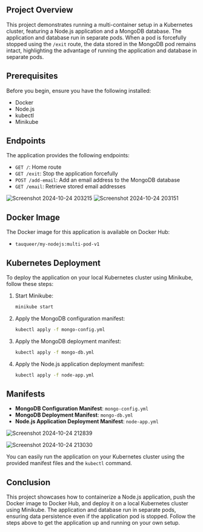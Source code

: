 ## Project Overview
This project demonstrates running a multi-container setup in a Kubernetes cluster, featuring a Node.js application and a MongoDB database. The application and database run in separate pods. When a pod is forcefully stopped using the `/exit` route, the data stored in the MongoDB pod remains intact, highlighting the advantage of running the application and database in separate pods.

## Prerequisites

Before you begin, ensure you have the following installed:
- Docker
- Node.js
- kubectl
- Minikube

## Endpoints

The application provides the following endpoints:

- `GET /`: Home route
- `GET /exit`: Stop the application forcefully
- `POST /add-email`: Add an email address to the MongoDB database
- `GET /email`: Retrieve stored email addresses

![Screenshot 2024-10-24 203215](https://github.com/user-attachments/assets/81df8d69-edd1-45ae-abc3-232f4af8de72)
![Screenshot 2024-10-24 203151](https://github.com/user-attachments/assets/5b228c89-58ef-4a60-91e2-5bb803b12935)

## Docker Image

The Docker image for this application is available on Docker Hub:
- `tauqueer/my-nodejs:multi-pod-v1`

## Kubernetes Deployment

To deploy the application on your local Kubernetes cluster using Minikube, follow these steps:

1. Start Minikube:
    ```sh
    minikube start
    ```

2. Apply the MongoDB configuration manifest:
    ```sh
    kubectl apply -f mongo-config.yml
    ```

3. Apply the MongoDB deployment manifest:
    ```sh
    kubectl apply -f mongo-db.yml
    ```

4. Apply the Node.js application deployment manifest:
    ```sh
    kubectl apply -f node-app.yml
    ```

## Manifests

- **MongoDB Configuration Manifest**: `mongo-config.yml`
- **MongoDB Deployment Manifest**: `mongo-db.yml`
- **Node.js Application Deployment Manifest**: `node-app.yml`

![Screenshot 2024-10-24 212839](https://github.com/user-attachments/assets/769875e4-bdb3-4da1-bb92-fa6de26bb053)


![Screenshot 2024-10-24 213030](https://github.com/user-attachments/assets/adba7f8b-926d-4b60-b545-da72a8918060)



You can easily run the application on your Kubernetes cluster using the provided manifest files and the `kubectl` command.

## Conclusion

This project showcases how to containerize a Node.js application, push the Docker image to Docker Hub, and deploy it on a local Kubernetes cluster using Minikube. The application and database run in separate pods, ensuring data persistence even if the application pod is stopped. Follow the steps above to get the application up and running on your own setup.

